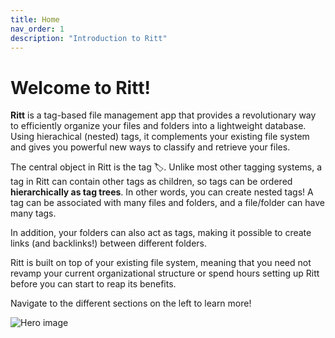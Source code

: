 ```yaml
---
title: Home
nav_order: 1
description: "Introduction to Ritt"
---
```


# Welcome to Ritt!

**Ritt** is a tag-based file management app that provides a revolutionary way to efficiently organize your files and folders into a lightweight database. Using hierachical (nested) tags, it complements your existing file system and gives you powerful new ways to classify and retrieve your files. 

The central object in Ritt is the tag 🏷️. Unlike most other tagging systems, a tag in Ritt can contain other tags as children, so tags can be ordered **hierarchically as tag trees**. In other words, you can create nested tags! A tag can be associated with many files and folders, and a file/folder can have many tags.

In addition, your folders can also act as tags, making it possible to create links (and backlinks!) between different folders.

Ritt is built on top of your existing file system, meaning that you need not revamp your current organizational structure or spend hours setting up Ritt before you can start to reap its benefits.

Navigate to the different sections on the left to learn more!

![Hero image](../img/Hero-Dashboard.webp)



